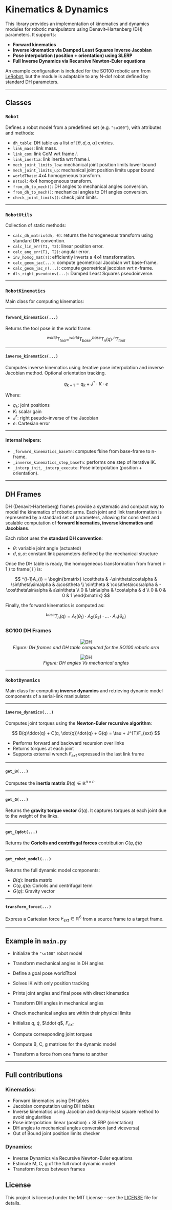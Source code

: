 # Kinematics & Dynamics

This library provides an implementation of kinematics and dynamics modules for robotic manipulators using Denavit–Hartenberg (DH) parameters. It supports:

- **Forward kinematics**
- **Inverse kinematics via Damped Least Squares Inverse Jacobian**
- **Pose interpolation (position + orientation) using SLERP**
- **Full Inverse Dynamics via Recursive Newton-Euler equations**

An example configuration is included for the SO100 robotic arm from [LeRobot](https://github.com/huggingface/lerobot), but the module is adaptable to any N-dof robot defined by standard DH parameters.

---

## Classes

### `Robot`
Defines a robot model from a predefined set (e.g. `"so100"`), with attributes and methods:

- `dh_table`: DH table as a list of $[ \theta, d, a, \alpha ]$ entries.
- `link_mass`: link mass.
- `link_com`: link CoM wrt frame $i$.
- `link_inertia`: link inertia wrt frame $i$.
- `mech_joint_limits_low`: mechanical joint position limits lower bound
- `mech_joint_limits_up`: mechanical joint position limits upper bound
- `worldTbase`: 4x4 homogeneous transform.
- `nTtool`: 4x4 homogeneous transform.
- `from_dh_to_mech()`: DH angles to mechanical angles conversion.
- `from_dh_to_mech()`: mechanical angles to DH angles conversion.
- `check_joint_limits()`: check joint limits.

---

### `RobotUtils`
Collection of static methods:
- `calc_dh_matrix(dh, θ)`: returns the homogeneous transform using standard DH convention.
- `calc_lin_err(T1, T2)`: linear position error.
- `calc_ang_err(T1, T2)`: angular error.
- `inv_homog_mat(T)`: efficiently inverts a 4x4 transformation.
- `calc_geom_jac(...)`: compute geometrical Jacobian wrt base-frame.
- `calc_geom_jac_n(...)`: compute geometrical jacobian wrt n-frame.
- `dls_right_pseudoinv(...)`: Damped Least Squares pseudoinverse.

---

### `RobotKinematics`

Main class for computing kinematics:

---

#### `forward_kinematics(...)`

Returns the tool pose in the world frame:

$$
^{world}T_{tool} = ^{world}T_{base} \cdot ^{base}T_n(q) \cdot ^nT_{tool}
$$

---

#### `inverse_kinematics(...)`
Computes inverse kinematics using iterative pose interpolation and inverse Jacobian method. Optional orientation tracking.

$$
q_{k+1} = q_k + J^{\dagger} \cdot K \cdot e
$$

Where:

- $q_k$: joint positions
- $K$: scalar gain
- $J^{\dagger}$: right pseudo-inverse of the Jacobian
- $e$: Cartesian error

---

#### Internal helpers:

- `_forward_kinematics_baseTn`: computes fkine from base-frame to n-frame.
- `_inverse_kinematics_step_baseTn`: performs one step of iterative IK.
- `_interp_init`, `_interp_execute`: Pose interpolation (position + orientation).

---

## DH Frames

DH (Denavit–Hartenberg) frames provide a systematic and compact way to model the kinematics of robotic arms. Each joint and link transformation is represented by a standard set of parameters, allowing for consistent and scalable computation of **forward kinematics, inverse kinematics and Jacobians**.

Each robot uses the **standard DH convention**:

- $\theta$: variable joint angle (actuated)
- $d, a, \alpha$: constant link parameters defined by the mechanical structure

Once the DH table is ready, the homogeneous transformation from frame( i-1 ) to frame( i ) is:

$$
^{i-1}A_{i} =
\begin{bmatrix}
\cos\theta & -\sin\theta\cos\alpha & \sin\theta\sin\alpha & a\cos\theta \\
\sin\theta & \cos\theta\cos\alpha & -\cos\theta\sin\alpha & a\sin\theta \\
0 & \sin\alpha & \cos\alpha & d \\
0 & 0 & 0 & 1
\end{bmatrix}
$$

Finally, the forward kinematics is computed as:

$$
^{base}T_{n}(q) = A_1(\theta_1) \cdot A_2(\theta_2) \cdot \dots \cdot A_n(\theta_n)
$$

### SO100 DH Frames

<p align="center">
  <img src="./images/dh1.png" alt="DH"/><br>
  <em>Figure: DH frames and DH table computed for the SO100 robotic arm</em>
</p>

<p align="center">
  <img src="./images/dh2.png" alt="DH"/><br>
  <em>Figure: DH angles Vs mechanical angles</em>
</p>

---

### `RobotDynamics`

Main class for computing **inverse dynamics** and retrieving dynamic model components of a serial-link manipulator:

---

#### `inverse_dynamics(...)`

Computes joint torques using the **Newton-Euler recursive algorithm**:

$$
B(q)\ddot{q} + C(q, \dot{q})\dot{q} + G(q) = \tau + J^{T}F_{ext}
$$

- Performs forward and backward recursion over links
- Returns torques at each joint
- Supports external wrench $F_{ext}$ expressed in the last link frame

---

#### `get_B(...)`

Computes the **inertia matrix** $B(q) \in \mathbb{R}^{n \times n}$

---

#### `get_G(...)`

Returns the **gravity torque vector** $G(q)$. It captures torques at each joint due to the weight of the links.

---

#### `get_Cqdot(...)`

Returns the **Coriolis and centrifugal forces** contribution $C(q, \dot{q})\dot{q}$

---

#### `get_robot_model(...)`

Returns the full dynamic model components:

- $B(q)$: Inertia matrix  
- $C(q, \dot{q})\dot{q}$: Coriolis and centrifugal term  
- $G(q)$: Gravity vector

---

#### `transform_force(...)`

Express a Cartesian force $F_{ext} \in \mathbb{R}^6$ from a source frame to a target frame.

---

## Example in `main.py`

- Initialize the `"so100"` robot model
- Transform mechanical angles in DH angles
- Define a goal pose worldTtool
- Solves IK with only position tracking
- Prints joint angles and final pose with direct kinematics
- Transform DH angles in mechanical angles
- Check mechanical angles are within their physical limits

- Initialize $q$, $\dot q$, $\ddot q$, $F_{ext}$
- Compute corresponding joint torques
- Compute B, C, g matrices for the dynamic model
- Transform a force from one frame to another

---

## Full contributions

### Kinematics:

- Forward kinematics using DH tables
- Jacobian computation using DH tables
- Inverse kinematics using Jacobian and dump-least square method to avoid singularities
- Pose interpolation: linear (position) + SLERP (orientation)
- DH angles to mechanical angles conversion (and viceversa)
- Out of Bound joint position limits checker

### Dynamics:

- Inverse Dynamics via Recursive Newton-Euler equations
- Estimate M, C, g of the full robot dynamic model
- Transform forces between frames

## License

This project is licensed under the MIT License – see the [LICENSE](https://github.com/Argo-Robot/kinematics/blob/main/LICENSE) file for details.
